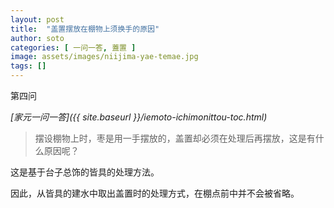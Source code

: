 ```yaml
---
layout: post
title:  "盖置摆放在棚物上须换手的原因"
author: soto
categories: [ 一问一答, 蓋置 ]
image: assets/images/niijima-yae-temae.jpg
tags: []
---
```


第四问

*[家元一问一答]({{ site.baseurl }}/iemoto-ichimonittou-toc.html)*

> 摆设棚物上时，枣是用一手摆放的，盖置却必须在处理后再摆放，这是有什么原因呢？

这是基于台子总饰的皆具的处理方法。

因此，从皆具的建水中取出盖置时的处理方式，在棚点前中并不会被省略。
